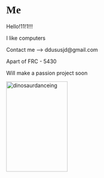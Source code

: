 <body>

<h1 style="font-family:sono;">Me</h1>

</body>
<p>	Hello!11!1!!! </p>
<p> I like computers </p>
Contact me --> ddususjd@gmail.com


Apart of FRC - 5430
<p> Will make a passion project soon </p>

<img src="https://media.discordapp.net/attachments/722828903458275408/1043011710962909244/dino.gif" alt="dinosaurdanceing" style="width:164px;height:240px;">


<!---
Forbi-0/Forbi-0 is a ✨ special ✨ repository because its `README.md` (this file) appears on your GitHub profile.
You can click the Preview link to take a look at your changes.
--->
